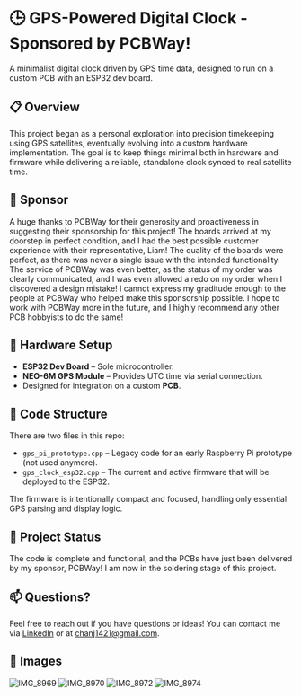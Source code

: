 # 🕒 GPS-Powered Digital Clock - Sponsored by PCBWay!

A minimalist digital clock driven by GPS time data, designed to run on a custom PCB with an ESP32 dev board.

## 📋 Overview

This project began as a personal exploration into precision timekeeping using GPS satellites, eventually evolving into a custom hardware implementation. The goal is to keep things minimal both in hardware and firmware while delivering a reliable, standalone clock synced to real satellite time.

## 🤝 Sponsor

A huge thanks to PCBWay for their generosity and proactiveness in suggesting their sponsorship for this project! The boards arrived at my doorstep in perfect condition, and I had the best possible customer experience with their representative, Liam!
The quality of the boards were perfect, as there was never a single issue with the intended functionality. The service of PCBWay was even better, as the status of my order was clearly communicated, and I was even allowed a redo on my order when I discovered a design mistake!
I cannot express my graditude enough to the people at PCBWay who helped make this sponsorship possible. I hope to work with PCBWay more in the future, and I highly recommend any other PCB hobbyists to do the same!

## 🔌 Hardware Setup

- **ESP32 Dev Board** – Sole microcontroller.
- **NEO-6M GPS Module** – Provides UTC time via serial connection.
- Designed for integration on a custom **PCB**.

## 🧠 Code Structure

There are two files in this repo:

- `gps_pi_prototype.cpp` – Legacy code for an early Raspberry Pi prototype (not used anymore).
- `gps_clock_esp32.cpp` – The current and active firmware that will be deployed to the ESP32.

The firmware is intentionally compact and focused, handling only essential GPS parsing and display logic.

## 🚧 Project Status

The code is complete and functional, and the PCBs have just been delivered by my sponsor, PCBWay! I am now in the soldering stage of this project.

## 📫 Questions?

Feel free to reach out if you have questions or ideas! You can contact me via [LinkedIn](https://www.linkedin.com/in/justin-chan-1a4160181/) or at chanj1421@gmail.com.

## 📸 Images
![IMG_8969](https://github.com/user-attachments/assets/bfacf8ce-9568-4afc-a674-69a1bd1d8be2)
![IMG_8970](https://github.com/user-attachments/assets/ea3885c2-58fe-490e-9c2b-c4953aabe929)
![IMG_8972](https://github.com/user-attachments/assets/e8466150-ac7e-43ad-bebd-3ed9f74f7c42)
![IMG_8974](https://github.com/user-attachments/assets/fe9b844b-bfca-49d2-a0f0-4b3ed1ed093d)
